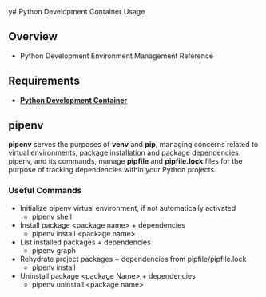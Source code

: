 y# Python Development Container Usage
## Overview
* Python Development Environment Management Reference

## Requirements
* [**Python Development Container**](https://github.com/MikeLee343/my-dev-environments/wiki/Python-Development-using-Dev-Containers)

## pipenv
**pipenv** serves the purposes of **venv** and **pip**, managing concerns related to virtual environments, package installation and package dependencies.  pipenv, and its commands, manage **pipfile** and **pipfile.lock** files for the purpose of tracking dependencies within your Python projects.
### Useful Commands
* Initialize pipenv virtual environment, if not automatically activated
    * pipenv shell
* Install package \<package name> + dependencies
    * pipenv install \<package name>
* List installed packages + dependencies
    * pipenv graph
* Rehydrate project packages + dependencies from pipfile/pipfile.lock
    * pipenv install
* Uninstall package \<package Name> + dependencies
    * pipenv uninstall \<package name>
